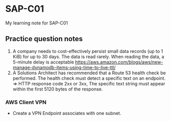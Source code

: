 # SAP-C01
My learning note for SAP-C01

## Practice question notes
1. A company needs to cost-effectively persist small data records (up to 1 KiB) for up to 30 days. The data is read rarely. When reading the data, a 5-minute delay is acceptable 
https://aws.amazon.com/blogs/aws/new-manage-dynamodb-items-using-time-to-live-ttl/
2. A Solutions Architect has recommended that a Route 53 health check be performed. The health check must detect a specific text on an endpoint. 
=> HTTP response code 2xx or 3xx, The specific text string must appear within the first 5120 bytes of the response.


### AWS Client VPN
- Create a VPN Endpoint associates with one subnet.
